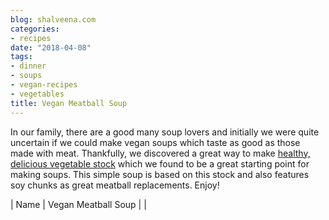 ```yaml
---
blog: shalveena.com
categories:
- recipes
date: "2018-04-08"
tags:
- dinner
- soups
- vegan-recipes
- vegetables
title: Vegan Meatball Soup
---
```


In our family, there are a good many soup lovers and initially we were quite uncertain if we could make vegan soups which taste as good as those made with meat. Thankfully, we discovered a great way to make [healthy, delicious vegetable stock](http://shalveena.com/2018/01/06/home-made-vegetable-stock/) which we found to be a great starting point for making soups. This simple soup is based on this stock and also features soy chunks as great meatball replacements. Enjoy!

| Name | Vegan Meatball Soup |
|